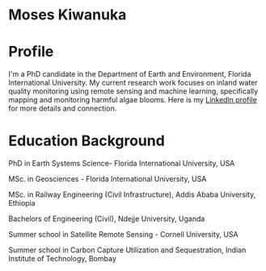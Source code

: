 # Moses Kiwanuka



# Profile
I'm a PhD candidate in the Department of Earth and Environment, Florida International University.
My current research work focuses on inland water quality monitoring using remote sensing and machine learning, specifically mapping and monitoring harmful algae blooms. 
Here is my [Linkedln profile](https://www.linkedin.com/in/kiwanuka-moses-71501314b/) for more details and connection.
# Education Background
PhD in Earth Systems Science- Florida International University, USA

MSc. in Geosciences - Florida International University, USA

MSc. in Railway Engineering (Civil Infrastructure), Addis Ababa University, Ethiopia

Bachelors of Engineering (Civil), Ndejje University, Uganda

Summer school in Satellite Remote Sensing - Cornell University, USA

Summer school in Carbon Capture Utilization and Sequestration, Indian Institute of Technology, Bombay

